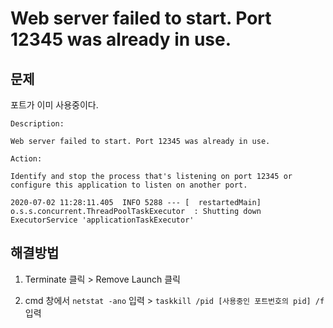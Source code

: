 # Web server failed to start. Port 12345 was already in use.

## 문제

포트가 이미 사용중이다.

```
Description:

Web server failed to start. Port 12345 was already in use.

Action:

Identify and stop the process that's listening on port 12345 or configure this application to listen on another port.

2020-07-02 11:28:11.405  INFO 5288 --- [  restartedMain] o.s.s.concurrent.ThreadPoolTaskExecutor  : Shutting down ExecutorService 'applicationTaskExecutor'
```

## 해결방법

1. Terminate 클릭 > Remove Launch 클릭

2. cmd 창에서 `netstat -ano` 입력 > `taskkill /pid [사용중인 포트번호의 pid] /f` 입력